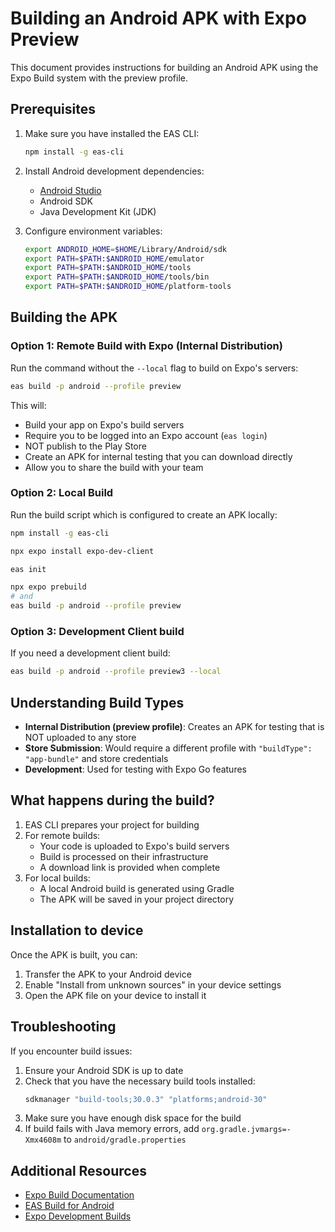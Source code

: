# Building an Android APK with Expo Preview

This document provides instructions for building an Android APK using the Expo Build system with the preview profile.

## Prerequisites

1. Make sure you have installed the EAS CLI:

   ```bash
   npm install -g eas-cli
   ```

2. Install Android development dependencies:

   - [Android Studio](https://developer.android.com/studio)
   - Android SDK
   - Java Development Kit (JDK)

3. Configure environment variables:
   ```bash
   export ANDROID_HOME=$HOME/Library/Android/sdk
   export PATH=$PATH:$ANDROID_HOME/emulator
   export PATH=$PATH:$ANDROID_HOME/tools
   export PATH=$PATH:$ANDROID_HOME/tools/bin
   export PATH=$PATH:$ANDROID_HOME/platform-tools
   ```

## Building the APK

### Option 1: Remote Build with Expo (Internal Distribution)

Run the command without the `--local` flag to build on Expo's servers:

```bash
eas build -p android --profile preview
```

This will:

- Build your app on Expo's build servers
- Require you to be logged into an Expo account (`eas login`)
- NOT publish to the Play Store
- Create an APK for internal testing that you can download directly
- Allow you to share the build with your team

### Option 2: Local Build

Run the build script which is configured to create an APK locally:

```bash
npm install -g eas-cli

npx expo install expo-dev-client

eas init

npx expo prebuild
# and
eas build -p android --profile preview
```

### Option 3: Development Client build

If you need a development client build:

```bash
eas build -p android --profile preview3 --local
```

## Understanding Build Types

- **Internal Distribution (preview profile)**: Creates an APK for testing that is NOT uploaded to any store
- **Store Submission**: Would require a different profile with `"buildType": "app-bundle"` and store credentials
- **Development**: Used for testing with Expo Go features

## What happens during the build?

1. EAS CLI prepares your project for building
2. For remote builds:
   - Your code is uploaded to Expo's build servers
   - Build is processed on their infrastructure
   - A download link is provided when complete
3. For local builds:
   - A local Android build is generated using Gradle
   - The APK will be saved in your project directory

## Installation to device

Once the APK is built, you can:

1. Transfer the APK to your Android device
2. Enable "Install from unknown sources" in your device settings
3. Open the APK file on your device to install it

## Troubleshooting

If you encounter build issues:

1. Ensure your Android SDK is up to date
2. Check that you have the necessary build tools installed:
   ```bash
   sdkmanager "build-tools;30.0.3" "platforms;android-30"
   ```
3. Make sure you have enough disk space for the build
4. If build fails with Java memory errors, add `org.gradle.jvmargs=-Xmx4608m` to `android/gradle.properties`

## Additional Resources

- [Expo Build Documentation](https://docs.expo.dev/build/setup/)
- [EAS Build for Android](https://docs.expo.dev/build-reference/android/)
- [Expo Development Builds](https://docs.expo.dev/development/create-development-builds/)
